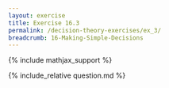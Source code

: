 ```yaml
---
layout: exercise
title: Exercise 16.3
permalink: /decision-theory-exercises/ex_3/
breadcrumb: 16-Making-Simple-Decisions
---
```


{% include mathjax_support %}

<div><i class="arrow-up loader" data-chapter="decision-theory-exercises" data-exercise="ex_3" data-rating="0"></i></div>
{% include_relative question.md %}
